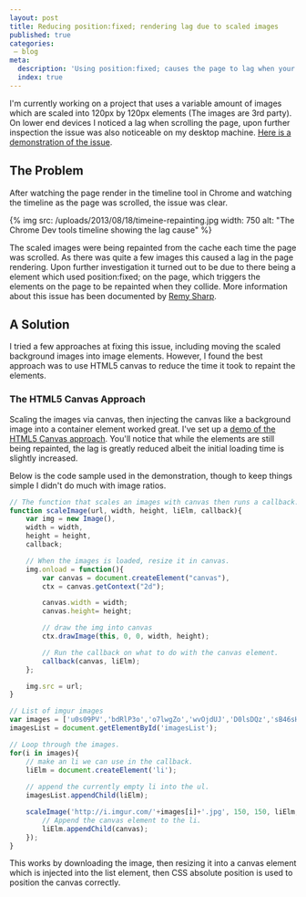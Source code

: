 ```yaml
---
layout: post
title: Reducing position:fixed; rendering lag due to scaled images
published: true
categories:
 – blog
meta:
  description: 'Using position:fixed; causes the page to lag when your scrolling, scaled images make this issues worse. Here is a fix to make it less noticeable.'
  index: true
---
```

I'm currently working on a project that uses a variable amount of images which are scaled into 120px by 120px elements (The images are 3rd party). On lower end devices I noticed a lag when scrolling the page, upon further inspection the issue was also noticeable on my desktop machine. [Here is a demonstration of the issue](/2013/08/18/fixed-position-scroll-lag.html).

## The Problem
After watching the page render in the timeline tool in Chrome and watching the timeline as the page was scrolled, the issue was clear. 

{% img src: /uploads/2013/08/18/timeine-repainting.jpg width: 750 alt: "The Chrome Dev tools timeline showing the lag cause" %}

The scaled images were being repainted from the cache each time the page was scrolled. As there was quite a few images this caused a lag in the page rendering. Upon further investigation it turned out to be due to there being a element which used position:fixed; on the page, which triggers the elements on the page to be repainted when they collide. More information about this issue has been documented by <a href="http://remysharp.com/2012/05/24/issues-with-position-fixed-scrolling-on-ios/">Remy Sharp</a>.

## A Solution
I tried a few approaches at fixing this issue, including moving the scaled background images into image elements. However, I found the best approach was to use HTML5 canvas to reduce the time it took to repaint the elements.

### The HTML5 Canvas Approach
Scaling the images via canvas, then injecting the canvas like a background image into a container element worked great. I've set up a [demo of the HTML5 Canvas approach](/2013/08/18/fixed-position-scroll-lag-html5-canvas-solution.html). You'll notice that while the elements are still being repainted, the lag is greatly reduced albeit the initial loading time is slightly increased. 

Below is the code sample used in the demonstration, though to keep things simple I didn't do much with image ratios.

```javascript
// The function that scales an images with canvas then runs a callback.
function scaleImage(url, width, height, liElm, callback){
	var img = new Image(),
	width = width,
	height = height,
	callback;

	// When the images is loaded, resize it in canvas.
	img.onload = function(){
		var canvas = document.createElement("canvas"),
        ctx = canvas.getContext("2d");

        canvas.width = width;
        canvas.height= height;

        // draw the img into canvas
        ctx.drawImage(this, 0, 0, width, height);

        // Run the callback on what to do with the canvas element.
        callback(canvas, liElm);
	};

	img.src = url;
}

// List of imgur images
var images = ['u0s09PV','bdRlP3o','o7lwgZo','wvOjdUJ','D0lsDQz','sB46sHZ','nvRcyJM'],
imagesList = document.getElementById('imagesList');

// Loop through the images.
for(i in images){
	// make an li we can use in the callback.
	liElm = document.createElement('li');
	
	// append the currently empty li into the ul.
	imagesList.appendChild(liElm);

	scaleImage('http://i.imgur.com/'+images[i]+'.jpg', 150, 150, liElm, function(canvas, liElm){
		// Append the canvas element to the li.
		liElm.appendChild(canvas);
	});
}
```

This works by downloading the image, then resizing it into a canvas element which is injected into the list element, then CSS absolute position is used to position the canvas correctly. 
